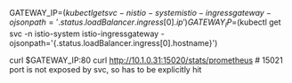GATEWAY_IP=$(kubectl get svc -n istio-system istio-ingressgateway -ojsonpath='{.status.loadBalancer.ingress[0].ip}')
GATEWAY_IP=$(kubectl get svc -n istio-system istio-ingressgateway -ojsonpath='{.status.loadBalancer.ingress[0].hostname}')

curl $GATEWAY_IP:80
curl http://10.1.0.31:15020/stats/prometheus # 15021 port is not exposed by svc, so has to be explicitly hit